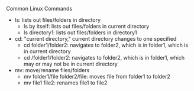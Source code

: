 Common Linux Commands

- ls: lists out files/folders in directory
    - ls by itself: lists out files/folders in current directory
    - ls directory1: lists out files/folders in directory1
- cd: "current directory," current directory changes to one specified
    - cd folder1/folder2: navigates to folder2, which is in folder1, which is in current directory
    - cd /folder1/folder2: navigates to folder2, which is in folder1, which may or may not be in current directory
- mv: move/rename files/folders
    - mv folder1/file folder2/file: moves file from folder1 to folder2
    - mv file1 file2: renames file1 to file2
    
